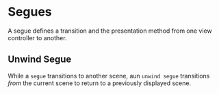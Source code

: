# Segues

A segue defines a transition and the presentation method from one view controller to another.

## Unwind Segue

While a `segue` transitions to another scene, aun `unwind segue` transitions *from* the current scene to return to a previously displayed scene.